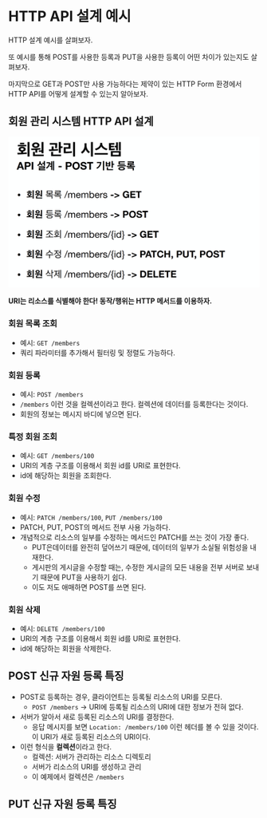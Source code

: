 # HTTP API 설계 예시
HTTP 설계 예시를 살펴보자.

또 예시를 통해 POST를 사용한 등록과 PUT을 사용한 등록이 어떤 차이가 있는지도 살펴보자.

마지막으로 GET과 POST만 사용 가능하다는 제약이 있는 HTTP Form 환경에서 HTTP API를 어떻게 설계할 수 있는지 알아보자.

## 회원 관리 시스템 HTTP API 설계
![](스크린샷%202022-04-19%20오후%2011.28.18.png)

**URI는 리소스를 식별해야 한다! 동작/행위는 HTTP 메서드를 이용하자.**

### 회원 목록 조회
- 예시: `GET /members`
- 쿼리 파라미터를 추가해서 필터링 및 정렬도 가능하다.

### 회원 등록
- 예시: `POST /members`
- `/members` 이런 것을 컬렉션이라고 한다. 컬렉션에 데이터를 등록한다는 것이다.
- 회원의 정보는 메시지 바디에 넣으면 된다.

### 특정 회원 조회
- 예시: `GET /members/100`
- URI의 계층 구조를 이용해서 회원 id를 URI로 표현한다.
- id에 해당하는 회원을 조회한다.

### 회원 수정
- 예시: `PATCH /members/100`, `PUT /members/100`
- PATCH, PUT, POST의 메서드 전부 사용 가능하다.
- 개념적으로 리소스의 일부를 수정하는 메서드인 PATCH를 쓰는 것이 가장 좋다.
	- PUT은데이터를 완전히 덮어쓰기 때문에, 데이터의 일부가 소실될 위험성을 내재한다.
	- 게시판의 게시글을 수정할 때는, 수정한 게시글의 모든 내용을 전부 서버로 보내기 때문에 PUT을 사용하기 쉽다.
	- 이도 저도 애매하면 POST를 쓰면 된다.

### 회원 삭제
- 예시: `DELETE /members/100`
- URI의 계층 구조를 이용해서 회원 id를 URI로 표현한다.
- id에 해당하는 회원을 삭제한다.


## POST 신규 자원 등록 특징
- POST로 등록하는 경우, 클라이언트는 등록될 리소스의 URI를 모른다.
	- `POST /members` -> URI에 등록될 리소스의 URI에 대한 정보가 전혀 없다.
- 서버가 알아서 새로 등록된 리소스의 URI를 결정한다.
	- 응답 메시지를 보면 `Location: /members/100` 이런 헤더를 볼 수 있을 것이다. 이 URI가 새로 등록된 리소스의 URI이다.
- 이런 형식을 **컬렉션**이라고 한다.
	- 컬렉션: 서버가 관리하는 리소스 디렉토리
	- 서버가 리소스의 URI를 생성하고 관리
	- 이 예제에서 컬렉션은 `/members`

## PUT 신규 자원 등록 특징
